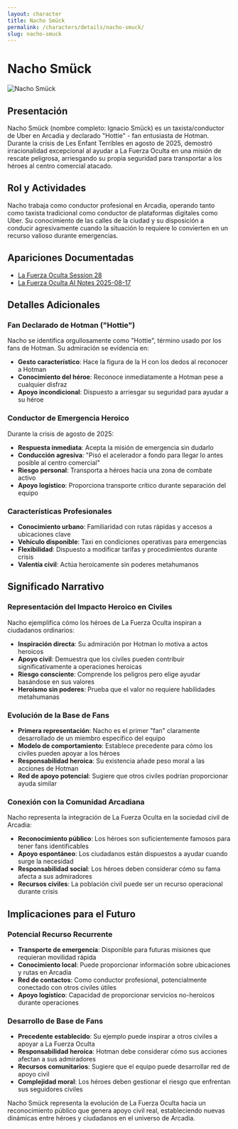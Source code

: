 ```yaml
---
layout: character
title: Nacho Smück
permalink: /characters/details/nacho-smuck/
slug: nacho-smuck
---
```


# Nacho Smück

<div class="character-photo">
  <img src="{{ site.baseurl }}/assets/img/characters/nacho-smuck.png" alt="Nacho Smück" />
</div>

## Presentación
Nacho Smück (nombre completo: Ignacio Smück) es un taxista/conductor de Uber en Arcadia y declarado "Hottie" - fan entusiasta de Hotman. Durante la crisis de Les Enfant Terribles en agosto de 2025, demostró irracionalidad excepcional al ayudar a La Fuerza Oculta en una misión de rescate peligrosa, arriesgando su propia seguridad para transportar a los héroes al centro comercial atacado.

## Rol y Actividades
Nacho trabaja como conductor profesional en Arcadia, operando tanto como taxista tradicional como conductor de plataformas digitales como Uber. Su conocimiento de las calles de la ciudad y su disposición a conducir agresivamente cuando la situación lo requiere lo convierten en un recurso valioso durante emergencias.

## Apariciones Documentadas
- [La Fuerza Oculta Session 28](../../campaigns/la-fuerza-oculta/manual-notes/session-28-2025-08-17.md)
- [La Fuerza Oculta AI Notes 2025-08-17](../../campaigns/la-fuerza-oculta/ai-notes/2025-08-17-gemini-notes.md)

## Detalles Adicionales

### Fan Declarado de Hotman ("Hottie")
Nacho se identifica orgullosamente como "Hottie", término usado por los fans de Hotman. Su admiración se evidencia en:
- **Gesto característico**: Hace la figura de la H con los dedos al reconocer a Hotman
- **Conocimiento del héroe**: Reconoce inmediatamente a Hotman pese a cualquier disfraz
- **Apoyo incondicional**: Dispuesto a arriesgar su seguridad para ayudar a su héroe

### Conductor de Emergencia Heroico
Durante la crisis de agosto de 2025:
- **Respuesta inmediata**: Acepta la misión de emergencia sin dudarlo
- **Conducción agresiva**: "Pisó el acelerador a fondo para llegar lo antes posible al centro comercial"
- **Riesgo personal**: Transporta a héroes hacia una zona de combate activo
- **Apoyo logístico**: Proporciona transporte crítico durante separación del equipo

### Características Profesionales
- **Conocimiento urbano**: Familiaridad con rutas rápidas y accesos a ubicaciones clave
- **Vehículo disponible**: Taxi en condiciones operativas para emergencias
- **Flexibilidad**: Dispuesto a modificar tarifas y procedimientos durante crisis
- **Valentía civil**: Actúa heroicamente sin poderes metahumanos

## Significado Narrativo

### Representación del Impacto Heroico en Civiles
Nacho ejemplifica cómo los héroes de La Fuerza Oculta inspiran a ciudadanos ordinarios:
- **Inspiración directa**: Su admiración por Hotman lo motiva a actos heroicos
- **Apoyo civil**: Demuestra que los civiles pueden contribuir significativamente a operaciones heroicas
- **Riesgo consciente**: Comprende los peligros pero elige ayudar basándose en sus valores
- **Heroísmo sin poderes**: Prueba que el valor no requiere habilidades metahumanas

### Evolución de la Base de Fans
- **Primera representación**: Nacho es el primer "fan" claramente desarrollado de un miembro específico del equipo
- **Modelo de comportamiento**: Establece precedente para cómo los civiles pueden apoyar a los héroes
- **Responsabilidad heroica**: Su existencia añade peso moral a las acciones de Hotman
- **Red de apoyo potencial**: Sugiere que otros civiles podrían proporcionar ayuda similar

### Conexión con la Comunidad Arcadiana
Nacho representa la integración de La Fuerza Oculta en la sociedad civil de Arcadia:
- **Reconocimiento público**: Los héroes son suficientemente famosos para tener fans identificables
- **Apoyo espontáneo**: Los ciudadanos están dispuestos a ayudar cuando surge la necesidad
- **Responsabilidad social**: Los héroes deben considerar cómo su fama afecta a sus admiradores
- **Recursos civiles**: La población civil puede ser un recurso operacional durante crisis

## Implicaciones para el Futuro

### Potencial Recurso Recurrente
- **Transporte de emergencia**: Disponible para futuras misiones que requieran movilidad rápida
- **Conocimiento local**: Puede proporcionar información sobre ubicaciones y rutas en Arcadia
- **Red de contactos**: Como conductor profesional, potencialmente conectado con otros civiles útiles
- **Apoyo logístico**: Capacidad de proporcionar servicios no-heroicos durante operaciones

### Desarrollo de Base de Fans
- **Precedente establecido**: Su ejemplo puede inspirar a otros civiles a apoyar a La Fuerza Oculta
- **Responsabilidad heroica**: Hotman debe considerar cómo sus acciones afectan a sus admiradores
- **Recursos comunitarios**: Sugiere que el equipo puede desarrollar red de apoyo civil
- **Complejidad moral**: Los héroes deben gestionar el riesgo que enfrentan sus seguidores civiles

Nacho Smück representa la evolución de La Fuerza Oculta hacia un reconocimiento público que genera apoyo civil real, estableciendo nuevas dinámicas entre héroes y ciudadanos en el universo de Arcadia.